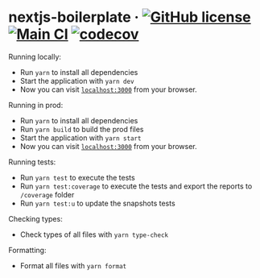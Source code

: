# nextjs-boilerplate &middot; [![GitHub license](https://img.shields.io/badge/license-MIT-blue.svg)](https://github.com/includeVitor/nextjs-boilerplate/blob/main/LICENSE) [![Main CI](https://github.com/includevitor/next13-boilerplate/actions/workflows/main.yml/badge.svg)](https://github.com/includevitor/next13-boilerplate/actions/workflows/main.yml) [![codecov](https://codecov.io/gh/includeVitor/nextjs-boilerplate/branch/main/graph/badge.svg?token=K9N64WL9L7)](https://codecov.io/gh/includeVitor/nextjs-boilerplate)

Running locally:
- Run `yarn` to install all dependencies
- Start the application with `yarn dev`
- Now you can visit [`localhost:3000`](http://localhost:3000) from your browser.

Running in prod:
- Run `yarn` to install all dependencies
- Run `yarn build` to build the prod files 
- Start the application with `yarn start`
- Now you can visit [`localhost:3000`](http://localhost:3000) from your browser.

Running tests:
- Run `yarn test` to execute the tests
- Run `yarn test:coverage` to execute the tests and export the reports to `/coverage` folder
- Run `yarn test:u` to update the snapshots tests

Checking types:
- Check types of all files with `yarn type-check`

Formatting:
- Format all files with `yarn format`

